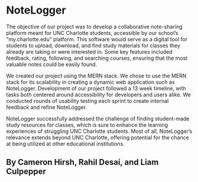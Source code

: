 # NoteLogger

The objective of our project was to develop a collaborative note-sharing platform meant for UNC Charlotte students, accessible by our school’s “my.charlotte.edu” platform. This software would serve as a digital tool for students to upload, download, and find study materials for classes they already are taking or were interested in. Some key features included feedback, rating, following, and searching courses, ensuring that the most valuable notes could be easily found.

We created our project using the MERN stack. We chose to use the MERN stack for its scalability in creating a dynamic web application such as NoteLogger. Development of our project followed a 13 week timeline, with tasks both centered around accessibility for developers and users alike. We conducted rounds of usability testing each sprint to create internal feedback and refine NoteLogger.

NoteLogger successfully addressed the challenge of finding student-made study resources for classes, which is sure to enhance the learning experiences of struggling UNC Charlotte students. Most of all, NoteLogger’s relevance extends beyond UNC Charlotte, offering potential for the chance at being utilized at other educational institutions. 

## By Cameron Hirsh, Rahil Desai, and Liam Culpepper
